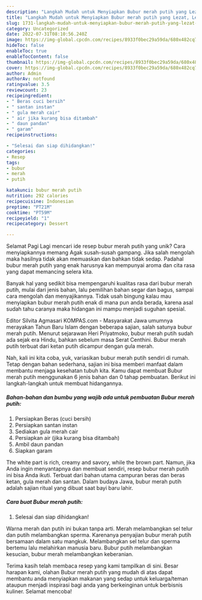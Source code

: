 ```yaml
---
description: "Langkah Mudah untuk Menyiapkan Bubur merah putih yang Lezat, Lezat"
title: "Langkah Mudah untuk Menyiapkan Bubur merah putih yang Lezat, Lezat"
slug: 1731-langkah-mudah-untuk-menyiapkan-bubur-merah-putih-yang-lezat-lezat
category: Uncategorized
date: 2022-07-31T08:10:56.240Z
image: https://img-global.cpcdn.com/recipes/8933f0bec29a59da/680x482cq70/bubur-merah-putih-foto-resep-utama.jpg
hideToc: false
enableToc: true
enableTocContent: false
thumbnail: https://img-global.cpcdn.com/recipes/8933f0bec29a59da/680x482cq70/bubur-merah-putih-foto-resep-utama.jpg
cover: https://img-global.cpcdn.com/recipes/8933f0bec29a59da/680x482cq70/bubur-merah-putih-foto-resep-utama.jpg
author: Admin
authorAv: notfound
ratingvalue: 3.5
reviewcount: 23
recipeingredient:
- " Beras cuci bersih"
- " santan instan"
- " gula merah cair"
- " air jika kurang bisa ditambah"
- " daun pandan"
- " garam"
recipeinstructions:

- "Selesai dan siap dihidangkan!"
categories:
- Resep
tags:
- bubur
- merah
- putih

katakunci: bubur merah putih 
nutrition: 292 calories
recipecuisine: Indonesian
preptime: "PT21M"
cooktime: "PT59M"
recipeyield: "1"
recipecategory: Dessert

---
```



Selamat Pagi Lagi mencari ide resep bubur merah putih yang unik? Cara menyiapkannya memang Agak susah-susah gampang. Jika salah mengolah maka hasilnya tidak akan memuaskan dan bahkan tidak sedap. Padahal bubur merah putih yang enak harusnya kan mempunyai aroma dan cita rasa yang dapat memancing selera kita.


Banyak hal yang sedikit bisa mempengaruhi kualitas rasa dari bubur merah putih, mulai dari jenis bahan, lalu pemilihan bahan segar dan bagus, sampai cara mengolah dan menyajikannya. Tidak usah bingung kalau mau menyiapkan bubur merah putih enak di mana pun anda berada, karena asal sudah tahu caranya maka hidangan ini mampu menjadi suguhan spesial.

Editor Silvita Agmasari KOMPAS.com - Masyarakat Jawa umumnya merayakan Tahun Baru Islam dengan beberapa sajian, salah satunya bubur merah putih. Menurut sejarawan Heri Priyatmoko, bubur merah putih sudah ada sejak era Hindu, bahkan sebelum masa Serat Centhini. Bubur merah putih terbuat dari ketan putih dicampur dengan gula merah.


Nah, kali ini kita coba, yuk, variasikan bubur merah putih sendiri di rumah. Tetap dengan bahan sederhana, sajian ini bisa memberi manfaat dalam membantu menjaga kesehatan tubuh kita. Kamu dapat membuat Bubur merah putih menggunakan 6 jenis bahan dan 0 tahap pembuatan. Berikut ini langkah-langkah untuk membuat hidangannya.

<!--inarticleads1-->

##### Bahan-bahan dan bumbu yang wajib ada untuk pembuatan Bubur merah putih:

1. Persiapkan  Beras (cuci bersih)
1. Persiapkan  santan instan
1. Sediakan  gula merah cair
1. Persiapkan  air (jika kurang bisa ditambah)
1. Ambil  daun pandan
1. Siapkan  garam


The white part is rich, creamy and savory, while the brown part. Namun, jika Anda ingin menyantapnya dan membuat sendiri, resep bubur merah putih ini bisa Anda ikuti. Terbuat dari bahan utama campuran beras dan beras ketan, gula merah dan santan. Dalam budaya Jawa, bubur merah putih adalah sajian ritual yang dibuat saat bayi baru lahir. 

<!--inarticleads2-->

##### Cara buat Bubur merah putih:


1. Selesai dan siap dihidangkan!

Warna merah dan putih ini bukan tanpa arti. Merah melambangkan sel telur dan putih melambangkan sperma. Karenanya penyajian bubur merah putih bersamaan dalam satu mangkuk. Melambangkan sel telur dan sperma bertemu lalu melahirkan manusia baru. Bubur putih melambangkan kesucian, bubur merah melambangkan keberanian. 

Terima kasih telah membaca resep yang kami tampilkan di sini. Besar harapan kami, olahan Bubur merah putih yang mudah di atas dapat membantu anda menyiapkan makanan yang sedap untuk keluarga/teman ataupun menjadi inspirasi bagi anda yang berkeinginan untuk berbisnis kuliner. Selamat mencoba!
